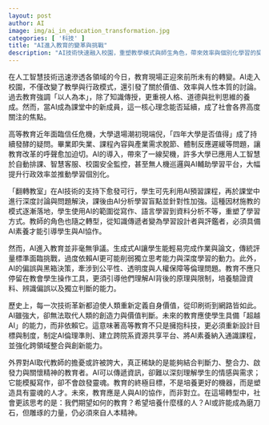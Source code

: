 ```yaml
---
layout: post
author: AI
image: img/ai_in_education_transformation.jpg
categories: [ '科技' ]
title: "AI進入教育的變革與挑戰"  
description: "AI技術快速融入校園，重塑教學模式與師生角色，帶來效率與個別化學習的契機，同時引發對價值、人性、倫理與獨立思考能力的深刻討論。"  "
---
```

在人工智慧技術迅速滲透各領域的今日，教育現場正迎來前所未有的轉變。AI走入校園，不僅改變了教學與行政模式，還引發了關於價值、效率與人性本質的討論。過去教育強調「以人為本」，除了知識傳授，更重視人格、道德與批判思維的養成。然而，當AI成為課堂中的新成員，這一核心理念能否延續，成了社會各界高度關注的焦點。  

高等教育近年面臨信任危機，大學退場潮初現端倪，「四年大學是否值得」成了持續發酵的疑問。畢業即失業、課程內容與產業需求脫節、體制反應遲緩等問題，讓教育改革的呼聲愈加迫切。AI的導入，帶來了一線契機，許多大學已應用人工智慧於自動排課、智慧客服、校園安全監控，甚至無人機巡邏與AI輔助學習平台，大幅提升行政效率並推動學習個別化。  

「翻轉教室」在AI技術的支持下愈發可行，學生可先利用AI預習課程，再於課堂中進行深度討論與問題解決，課後由AI分析學習盲點並針對性加強。這種因材施教的模式逐漸落地，學生使用AI的範圍從寫作、語言學習到資料分析不等，重塑了學習方式。教師的角色也隨之轉型，從知識傳遞者變為學習設計者與評鑑者，必須具備AI素養才能引導學生與AI協作。  

然而，AI進入教育並非毫無爭議。生成式AI讓學生能輕易完成作業與論文，傳統評量標準面臨挑戰，過度依賴AI更可能削弱獨立思考能力與深度學習的動力。此外，AI的偏誤與黑箱決策，牽涉到公平性、透明度與人權保障等倫理問題。教育不應只停留在教會學生操作工具，更須引導他們理解AI背後的原理與限制，培養驗證資料、辨識偏誤以及獨立判斷的能力。  

歷史上，每一次技術革新都迫使人類重新定義自身價值，從印刷術到網路皆如此。AI雖強大，卻無法取代人類的創造力與價值判斷。未來的教育應使學生具備「超越AI」的能力，而非依賴它。這意味著高等教育不只是擁抱科技，更必須重新設計目標與制度，制定AI倫理準則、建立跨院系資源共享平台、將AI素養納入通識課程，並強化跨領域整合與創新能力。  

外界對AI取代教師的擔憂或許被誇大，真正稀缺的是能夠結合判斷力、整合力、啟發力與關懷精神的教育者。AI可以傳遞資訊，卻難以深刻理解學生的情感與需求；它能模擬寫作，卻不會啟發靈魂。教育的終極目標，不是培養更好的機器，而是塑造具有靈魂的人才。未來，教育應是人與AI的協作，而非對立。在這場轉型中，社會更該思考的是：我們期望如何的教育？希望培養什麼樣的人？AI或許能成為磨刀石，但雕琢的力量，仍必須來自人本精神。  